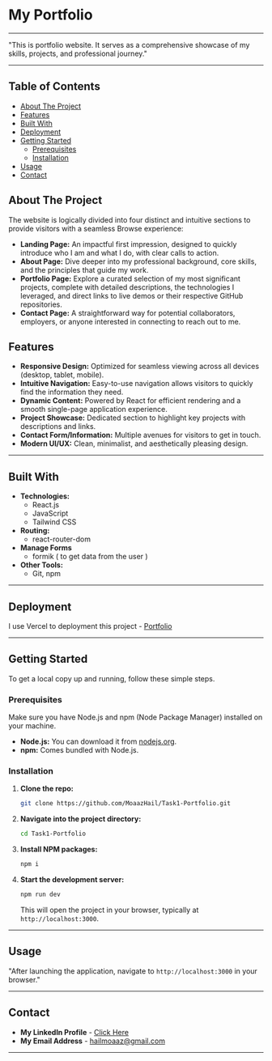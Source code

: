 # My Portfolio
-----

"This is portfolio website. It serves as a comprehensive showcase of my skills, projects, and professional journey."

-----
## Table of Contents

* [About The Project](#about-the-project)
* [Features](#features)
* [Built With](#built-with)
* [Deployment](#deployment)
* [Getting Started](#getting-started)
    * [Prerequisites](#prerequisites)
    * [Installation](#installation)
* [Usage](#usage)
* [Contact](#contact)

## About The Project
The website is logically divided into four distinct and intuitive sections to provide visitors with a seamless Browse experience:

* **Landing Page:** An impactful first impression, designed to quickly introduce who I am and what I do, with clear calls to action.
* **About Page:** Dive deeper into my professional background, core skills, and the principles that guide my work.
* **Portfolio Page:** Explore a curated selection of my most significant projects, complete with detailed descriptions, the technologies I leveraged, and direct links to live demos or their respective GitHub repositories.
* **Contact Page:** A straightforward way for potential collaborators, employers, or anyone interested in connecting to reach out to me.

## Features

* **Responsive Design:** Optimized for seamless viewing across all devices (desktop, tablet, mobile).
* **Intuitive Navigation:** Easy-to-use navigation allows visitors to quickly find the information they need.
* **Dynamic Content:** Powered by React for efficient rendering and a smooth single-page application experience.
* **Project Showcase:** Dedicated section to highlight key projects with descriptions and links.
* **Contact Form/Information:** Multiple avenues for visitors to get in touch.
* **Modern UI/UX:** Clean, minimalist, and aesthetically pleasing design. 

-----

## Built With

  * **Technologies:**
      * React.js
      * JavaScript
      * Tailwind CSS
  * **Routing:**
      * react-router-dom
  * **Manage Forms**
      * formik ( to get data from the user )
  * **Other Tools:**
      * Git, npm

-----


## Deployment 

I use Vercel to deployment this project - [Portfolio](https://task1-portfolio.vercel.app/) 

-----


## Getting Started

To get a local copy up and running, follow these simple steps.

### Prerequisites

Make sure you have Node.js and npm (Node Package Manager) installed on your machine.

* **Node.js:** You can download it from [nodejs.org](https://nodejs.org/).
* **npm:** Comes bundled with Node.js.

### Installation

1.  **Clone the repo:**
    ```bash
    git clone https://github.com/MoaazHail/Task1-Portfolio.git
    ```
2.  **Navigate into the project directory:**
    ```bash
    cd Task1-Portfolio
    ```
3.  **Install NPM packages:**
    ```bash
    npm i
    ```
4.  **Start the development server:**
    ```bash
    npm run dev
    ```
    This will open the project in your browser, typically at `http://localhost:3000`.

---


## Usage

"After launching the application, navigate to `http://localhost:3000` in your browser."

-----

## Contact

  * **My LinkedIn Profile** - [Click Here](https://www.linkedin.com/in/moaaz-al-shahed/)
  * **My Email Address** - hailmoaaz@gmail.com

-----
